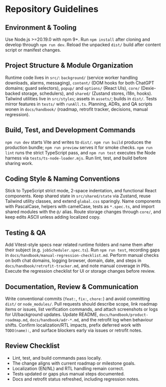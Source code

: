 # Repository Guidelines

## Environment & Tooling
Use Node.js >=20.19.0 with npm 9+. Run `npm install` after cloning and develop through `npm run dev`. Reload the unpacked `dist/` build after content script or manifest changes.

## Project Structure & Module Organization
Runtime code lives in `src/`: `background/` (service worker handling downloads, alarms, messaging), `content/` (DOM hooks for both ChatGPT domains; guard selectors), `popup/` and `options/` (React UIs), `core/` (Dexie-backed storage, schedulers), and `shared/` (Zustand stores, i18n, hooks). Tailwind utilities live in `src/styles`; assets in `assets/`; builds in `dist/`. Tests mirror features in `tests/` with `runAll.ts`. Planning, ADRs, and QA scripts wonen in `docs/handbook/` (roadmap, retrofit tracker, decisions, manual regression).

## Build, Test, and Development Commands
`npm run dev` starts Vite and writes to `dist/`. `npm run build` produces the production bundle; `npm run preview` serves it for smoke checks. `npm run lint` runs the strict TypeScript pass, and `npm run test` executes the Node harness via `tests/ts-node-loader.mjs`. Run lint, test, and build before sharing work.

## Coding Style & Naming Conventions
Stick to TypeScript strict mode, 2-space indentation, and functional React components. Keep shared state in `src/shared/state` via Zustand, reuse Tailwind utility classes, and extend `global.css` sparingly. Name components with PascalCase, helpers with camelCase, tests as `*.spec.ts`, and import shared modules with the `@/` alias. Route storage changes through `core/`, and keep edits ASCII unless adding localized copy.

## Testing & QA
Add Vitest-style specs near related runtime folders and name them after their subject (e.g. `jobScheduler.spec.ts`). Run `npm run test`, recording gaps in `docs/handbook/manual-regression-checklist.md`. Perform manual checks on both chat domains, logging browser, domain, date, and steps in `docs/handbook/retrofit-tracker.md`, and note manual coverage in PRs. Execute the regression checklist for UI or storage changes before review.

## Documentation, Review & Communication
Write conventional commits (`feat:`, `fix:`, `chore:`) and avoid committing `dist/` or `node_modules/`. Pull requests should describe scope, link roadmap items or issues, list verification commands, and attach screenshots or logs for UI/background updates. Update README, `docs/handbook/product-roadmap.md`, `docs/handbook/adr-*.md`, and the retrofit log when behaviour shifts. Confirm localization/RTL impacts, prefix deferred work with `TODO(name):`, and surface blockers early via issues or retrofit notes.

## Review Checklist
- Lint, test, and build commands pass locally.
- The change aligns with current roadmap or milestone goals.
- Localization (EN/NL) and RTL handling remain correct.
- Tests updated or gaps plus manual steps documented.
- Docs and retrofit status refreshed, including regression notes.
